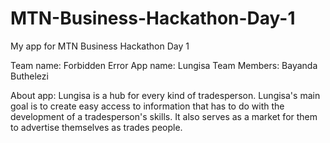 # MTN-Business-Hackathon-Day-1
My app for MTN Business Hackathon Day 1

Team name: Forbidden Error
App name: Lungisa
Team Members: Bayanda Buthelezi

About app: Lungisa is a hub for every kind of tradesperson. Lungisa's main goal is to create easy access to information that has to do with the development of a tradesperson's skills. It also serves as a market for them to advertise themselves as trades people.



